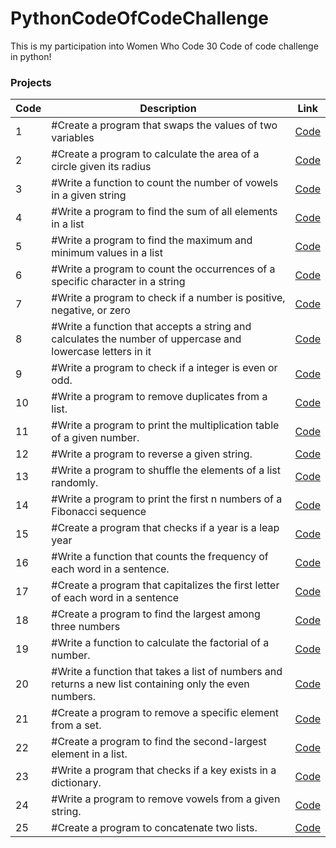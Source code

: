 # PythonCodeOfCodeChallenge

This is my participation into Women Who Code 30 Code of code challenge in python!

### Projects

| Code | Description                                                                                                | Link                                                                                                                 |
| ---- | ---------------------------------------------------------------------------------------------------------- | -------------------------------------------------------------------------------------------------------------------- |
| 1    | #Create a program that swaps the values of two variables                                                   | <a href="https://github.com/asmaaHamdym/PythonDaysOfCodeChallenge/blob/main/01-swap.py">Code</a>                     |
| 2    | #Create a program to calculate the area of a circle given its radius                                       | <a href="https://github.com/asmaaHamdym/PythonDaysOfCodeChallenge/blob/main/02-areaOfCircle.py">Code</a>             |
| 3    | #Write a function to count the number of vowels in a given string                                          | <a href="https://github.com/asmaaHamdym/PythonDaysOfCodeChallenge/blob/main/03-noOfVowels.py">Code<a>                |
| 4    | #Write a program to find the sum of all elements in a list                                                 | <a href="https://github.com/asmaaHamdym/PythonDaysOfCodeChallenge/blob/main/04-listSum.py">Code<a>                   |
| 5    | #Write a program to find the maximum and minimum values in a list                                          | <a href="https://github.com/asmaaHamdym/PythonDaysOfCodeChallenge/blob/main/05-maxAndMin.py">Code<a>                 |
| 6    | #Write a program to count the occurrences of a specific character in a string                              | <a href="https://github.com/asmaaHamdym/PythonDaysOfCodeChallenge/blob/main/06-countOccurrences.py">Code<a>          |
| 7    | #Write a program to check if a number is positive, negative, or zero                                       | <a href="https://github.com/asmaaHamdym/PythonDaysOfCodeChallenge/blob/main/07-positiveOrNegative.py">Code<a>        |
| 8    | #Write a function that accepts a string and calculates the number of uppercase and lowercase letters in it | <a href="https://github.com/asmaaHamdym/PythonDaysOfCodeChallenge/blob/main/08-noOfUppercaseLowercase.py">Code<a>    |
| 9    | #Write a program to check if a integer is even or odd.                                                     | <a href="https://github.com/asmaaHamdym/PythonDaysOfCodeChallenge/blob/main/09-oddOrEven.py">Code<a>                 |
| 10   | #Write a program to remove duplicates from a list.                                                         | <a href="https://github.com/asmaaHamdym/PythonDaysOfCodeChallenge/blob/main/10-removeDuplicates.py">Code<a>          |
| 11   | #Write a program to print the multiplication table of a given number.                                      | <a href="https://github.com/asmaaHamdym/PythonDaysOfCodeChallenge/blob/main/11-numberMultiplicationTable.py">Code<a> |
| 12   | #Write a program to reverse a given string.                                                                | <a href="https://github.com/asmaaHamdym/PythonDaysOfCodeChallenge/blob/main/12-reverseString.py">Code<a>             |
| 13   | #Write a program to shuffle the elements of a list randomly.                                               | <a href="https://github.com/asmaaHamdym/PythonDaysOfCodeChallenge/blob/main/13-shuffleList.py">Code<a>               |
| 14   | #Write a program to print the first n numbers of a Fibonacci sequence                                      | <a href="https://github.com/asmaaHamdym/PythonDaysOfCodeChallenge/blob/main/14-FibonacciSequence.py">Code<a>         |
| 15   | #Create a program that checks if a year is a leap year                                                     | <a href="https://github.com/asmaaHamdym/PythonDaysOfCodeChallenge/blob/main/15-leapYear.py">Code<a>                  |
| 16   | #Write a function that counts the frequency of each word in a sentence.                                    | <a href="https://github.com/asmaaHamdym/PythonDaysOfCodeChallenge/blob/main/16-wordFrequency.py">Code<a>             |
| 17   | #Create a program that capitalizes the first letter of each word in a sentence                             | <a href="https://github.com/asmaaHamdym/PythonDaysOfCodeChallenge/blob/main/17-titleCase.py">Code<a>                 |
| 18   | #Create a program to find the largest among three numbers                                                  | <a href="https://github.com/asmaaHamdym/PythonDaysOfCodeChallenge/blob/main/18-maxNumber.py">Code<a>                 |
| 19   | #Write a function to calculate the factorial of a number.                                                  | <a href="https://github.com/asmaaHamdym/PythonDaysOfCodeChallenge/blob/main/19-numberFactorial.py">Code<a>           |
| 20   | #Write a function that takes a list of numbers and returns a new list containing only the even numbers.    | <a href="https://github.com/asmaaHamdym/PythonDaysOfCodeChallenge/blob/main/20-evenNumberSelector.py">Code<a>        |
| 21   | #Create a program to remove a specific element from a set.                                                 | <a href="https://github.com/asmaaHamdym/PythonDaysOfCodeChallenge/blob/main/21-removeElement.py">Code<a>             |
| 22   | #Create a program to find the second-largest element in a list.                                            | <a href="https://github.com/asmaaHamdym/PythonDaysOfCodeChallenge/blob/main/22-secondLargestNo.py">Code<a>           |
| 23   | #Write a program that checks if a key exists in a dictionary.                                              | <a href="https://github.com/asmaaHamdym/PythonDaysOfCodeChallenge/blob/main/23-dictKeyCheck.py">Code<a>              |
| 24   | #Write a program to remove vowels from a given string.                                                     | <a href="https://github.com/asmaaHamdym/PythonDaysOfCodeChallenge/blob/main/24-removeVowels.py">Code<a>              |
| 25   | #Create a program to concatenate two lists.                                                                | <a href="https://github.com/asmaaHamdym/PythonDaysOfCodeChallenge/blob/main/25-concatTwoLists.py">Code<a>            |

